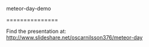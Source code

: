meteor-day-demo

===============

Find the presentation at: http://www.slideshare.net/oscarnilsson376/meteor-day





